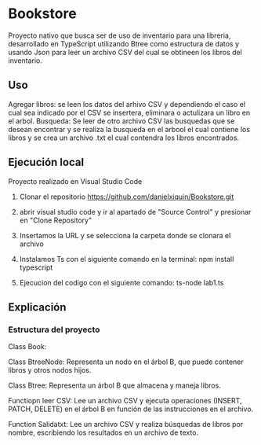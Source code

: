 # Bookstore
Proyecto nativo que busca ser de uso de inventario para una libreria, desarrollado en TypeScript utilizando Btree como estructura de datos y usando Json para leer un archivo CSV del cual se obtineen los libros del inventario.

## Uso
Agregar libros: se leen los datos del arhivo CSV y dependiendo el caso el cual sea indicado por el CSV se insertera, eliminara o actulizara un libro en el arbol.
Busqueda: Se leer de otro archivo CSV las busquedas que se desean encontrar y se realiza la busqueda en el arbool el cual contiene los libros y se crea un archivo .txt el cual contendra los libros encontrados.


## Ejecución local
Proyecto realizado en Visual Studio Code

1. Clonar el repositorio
  https://github.com/danielxiquin/Bookstore.git

2. abrir visual studio code y ir al apartado de "Source Control" y presionar en "Clone Repository"

3. Insertamos la URL y se selecciona la carpeta donde se clonara el archivo

4. Instalamos Ts con el siguiente comando en la terminal: npm install typescript

5. Ejecucion del codigo con el siguiente comando: ts-node lab1.ts

## Explicación

### Estructura del proyecto
Class Book:

Class BtreeNode: Representa un nodo en el árbol B, que puede contener libros y otros nodos hijos.

Class Btree: Representa un árbol B que almacena y maneja libros.

Functiopn leer CSV: Lee un archivo CSV y ejecuta operaciones (INSERT, PATCH, DELETE) en el árbol B en función de las instrucciones en el archivo.

Function Salidatxt: Lee un archivo CSV y realiza búsquedas de libros por nombre, escribiendo los resultados en un archivo de texto.





